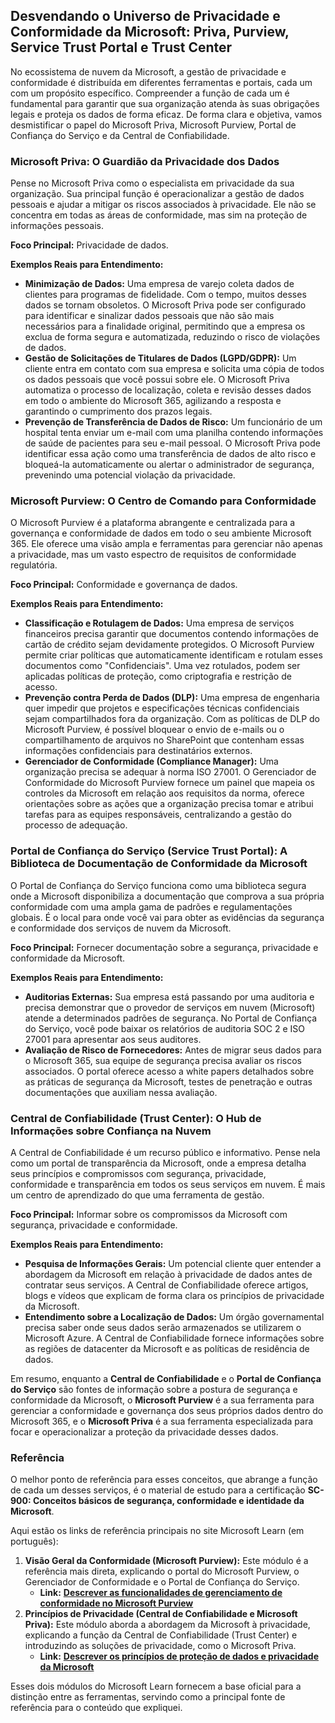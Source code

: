 ## **Desvendando o Universo de Privacidade e Conformidade da Microsoft: Priva, Purview, Service Trust Portal e Trust Center**

No ecossistema de nuvem da Microsoft, a gestão de privacidade e conformidade é distribuída em diferentes ferramentas e portais, cada um com um propósito específico. Compreender a função de cada um é fundamental para garantir que sua organização atenda às suas obrigações legais e proteja os dados de forma eficaz. De forma clara e objetiva, vamos desmistificar o papel do Microsoft Priva, Microsoft Purview, Portal de Confiança do Serviço e da Central de Confiabilidade.

### **Microsoft Priva: O Guardião da Privacidade dos Dados**

Pense no Microsoft Priva como o especialista em privacidade da sua organização. Sua principal função é operacionalizar a gestão de dados pessoais e ajudar a mitigar os riscos associados à privacidade. Ele não se concentra em todas as áreas de conformidade, mas sim na proteção de informações pessoais.

**Foco Principal:** Privacidade de dados.

**Exemplos Reais para Entendimento:**

* **Minimização de Dados:** Uma empresa de varejo coleta dados de clientes para programas de fidelidade. Com o tempo, muitos desses dados se tornam obsoletos. O Microsoft Priva pode ser configurado para identificar e sinalizar dados pessoais que não são mais necessários para a finalidade original, permitindo que a empresa os exclua de forma segura e automatizada, reduzindo o risco de violações de dados.  
* **Gestão de Solicitações de Titulares de Dados (LGPD/GDPR):** Um cliente entra em contato com sua empresa e solicita uma cópia de todos os dados pessoais que você possui sobre ele. O Microsoft Priva automatiza o processo de localização, coleta e revisão desses dados em todo o ambiente do Microsoft 365, agilizando a resposta e garantindo o cumprimento dos prazos legais.  
* **Prevenção de Transferência de Dados de Risco:** Um funcionário de um hospital tenta enviar um e-mail com uma planilha contendo informações de saúde de pacientes para seu e-mail pessoal. O Microsoft Priva pode identificar essa ação como uma transferência de dados de alto risco e bloqueá-la automaticamente ou alertar o administrador de segurança, prevenindo uma potencial violação da privacidade.

### **Microsoft Purview: O Centro de Comando para Conformidade**

O Microsoft Purview é a plataforma abrangente e centralizada para a governança e conformidade de dados em todo o seu ambiente Microsoft 365\. Ele oferece uma visão ampla e ferramentas para gerenciar não apenas a privacidade, mas um vasto espectro de requisitos de conformidade regulatória.

**Foco Principal:** Conformidade e governança de dados.

**Exemplos Reais para Entendimento:**

* **Classificação e Rotulagem de Dados:** Uma empresa de serviços financeiros precisa garantir que documentos contendo informações de cartão de crédito sejam devidamente protegidos. O Microsoft Purview permite criar políticas que automaticamente identificam e rotulam esses documentos como "Confidenciais". Uma vez rotulados, podem ser aplicadas políticas de proteção, como criptografia e restrição de acesso.  
* **Prevenção contra Perda de Dados (DLP):** Uma empresa de engenharia quer impedir que projetos e especificações técnicas confidenciais sejam compartilhados fora da organização. Com as políticas de DLP do Microsoft Purview, é possível bloquear o envio de e-mails ou o compartilhamento de arquivos no SharePoint que contenham essas informações confidenciais para destinatários externos.  
* **Gerenciador de Conformidade (Compliance Manager):** Uma organização precisa se adequar à norma ISO 27001\. O Gerenciador de Conformidade do Microsoft Purview fornece um painel que mapeia os controles da Microsoft em relação aos requisitos da norma, oferece orientações sobre as ações que a organização precisa tomar e atribui tarefas para as equipes responsáveis, centralizando a gestão do processo de adequação.

### **Portal de Confiança do Serviço (Service Trust Portal): A Biblioteca de Documentação de Conformidade da Microsoft**

O Portal de Confiança do Serviço funciona como uma biblioteca segura onde a Microsoft disponibiliza a documentação que comprova a sua própria conformidade com uma ampla gama de padrões e regulamentações globais. É o local para onde você vai para obter as evidências da segurança e conformidade dos serviços de nuvem da Microsoft.

**Foco Principal:** Fornecer documentação sobre a segurança, privacidade e conformidade da Microsoft.

**Exemplos Reais para Entendimento:**

* **Auditorias Externas:** Sua empresa está passando por uma auditoria e precisa demonstrar que o provedor de serviços em nuvem (Microsoft) atende a determinados padrões de segurança. No Portal de Confiança do Serviço, você pode baixar os relatórios de auditoria SOC 2 e ISO 27001 para apresentar aos seus auditores.  
* **Avaliação de Risco de Fornecedores:** Antes de migrar seus dados para o Microsoft 365, sua equipe de segurança precisa avaliar os riscos associados. O portal oferece acesso a white papers detalhados sobre as práticas de segurança da Microsoft, testes de penetração e outras documentações que auxiliam nessa avaliação.

### **Central de Confiabilidade (Trust Center): O Hub de Informações sobre Confiança na Nuvem**

A Central de Confiabilidade é um recurso público e informativo. Pense nela como um portal de transparência da Microsoft, onde a empresa detalha seus princípios e compromissos com segurança, privacidade, conformidade e transparência em todos os seus serviços em nuvem. É mais um centro de aprendizado do que uma ferramenta de gestão.

**Foco Principal:** Informar sobre os compromissos da Microsoft com segurança, privacidade e conformidade.

**Exemplos Reais para Entendimento:**

* **Pesquisa de Informações Gerais:** Um potencial cliente quer entender a abordagem da Microsoft em relação à privacidade de dados antes de contratar seus serviços. A Central de Confiabilidade oferece artigos, blogs e vídeos que explicam de forma clara os princípios de privacidade da Microsoft.  
* **Entendimento sobre a Localização de Dados:** Um órgão governamental precisa saber onde seus dados serão armazenados se utilizarem o Microsoft Azure. A Central de Confiabilidade fornece informações sobre as regiões de datacenter da Microsoft e as políticas de residência de dados.

Em resumo, enquanto a **Central de Confiabilidade** e o **Portal de Confiança do Serviço** são fontes de informação sobre a postura de segurança e conformidade da Microsoft, o **Microsoft Purview** é a sua ferramenta para gerenciar a conformidade e governança dos seus próprios dados dentro do Microsoft 365, e o **Microsoft Priva** é a sua ferramenta especializada para focar e operacionalizar a proteção da privacidade desses dados.

### **Referência**

O melhor ponto de referência para esses conceitos, que abrange a função de cada um desses serviços, é o material de estudo para a certificação **SC-900: Conceitos básicos de segurança, conformidade e identidade da Microsoft**.

Aqui estão os links de referência principais no site Microsoft Learn (em português):

1. **Visão Geral da Conformidade (Microsoft Purview):** Este módulo é a referência mais direta, explicando o portal do Microsoft Purview, o Gerenciador de Conformidade e o Portal de Confiança do Serviço.  
   * **Link:** [**Descrever as funcionalidades de gerenciamento de conformidade no Microsoft Purview**](https://www.google.com/search?q=https://learn.microsoft.com/pt-br/training/modules/describe-compliance-management-capabilities-microsoft-purview/)  
2. **Princípios de Privacidade (Central de Confiabilidade e Microsoft Priva):** Este módulo aborda a abordagem da Microsoft à privacidade, explicando a função da Central de Confiabilidade (Trust Center) e introduzindo as soluções de privacidade, como o Microsoft Priva.  
   * **Link:** [**Descrever os princípios de proteção de dados e privacidade da Microsoft**](https://www.google.com/search?q=https://learn.microsoft.com/pt-br/training/modules/describe-microsoft-s-privacy-data-protection-principles/)

Esses dois módulos do Microsoft Learn fornecem a base oficial para a distinção entre as ferramentas, servindo como a principal fonte de referência para o conteúdo que expliquei.

